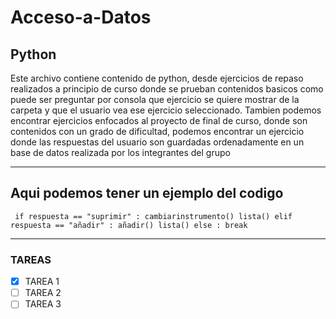 
# Acceso-a-Datos
## Python

Este archivo contiene contenido de python, desde ejercicios de repaso realizados a principio de curso donde se prueban contenidos basicos como puede ser preguntar por consola que ejercicio se quiere mostrar de la carpeta y que el usuario vea ese ejercicio seleccionado. Tambien podemos encontrar ejercicios enfocados al proyecto de final de curso, donde son contenidos con un grado de dificultad, podemos encontrar un ejercicio donde las respuestas del usuario son guardadas ordenadamente en un base de datos realizada por los integrantes del grupo

---
## Aqui podemos tener un ejemplo del codigo

` if respuesta == "suprimir" :
        cambiarinstrumento()
        lista()
    elif respuesta == "añadir" :
        añadir()
        lista()
    else :
        break`

---
### TAREAS
- [x] TAREA 1
- [ ] TAREA 2
- [ ] TAREA 3
